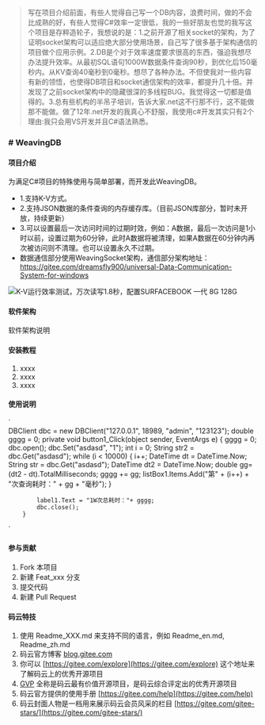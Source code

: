> 写在项目介绍前面，有些人觉得自己写一个DB内容，浪费时间，做的不会比成熟的好，有些人觉得C#效率一定很低，我的一些好朋友也觉的我写这个项目是存粹造轮子，我想说的是：1.之前开源了相关socket的架构，为了证明socket架构可以适应绝大部分使用场景，自己写了很多基于架构通信的项目做个应用示例。2.DB是个对于效率速度要求很高的东西，强迫我想尽办法提升效率。从最初SQL语句1000W数据条件查询90秒，到优化后150毫秒内。从KV查询40毫秒到0毫秒。想尽了各种办法。不但使我对一些内容有新的领悟，也使得DB项目和socket通信架构的效率，都提升几十倍。并发现了之前socket架构中的隐藏很深的多线程BUG。我觉得这一切都是值得的。3.总有些机构的半吊子培训，告诉大家.net这不行那不行，这不能做那不能做。做了12年.net开发的我真心不舒服，我使用c#开发其实只有2个理由:我只会用VS开发并且C#语法熟悉。

### # WeavingDB


#### 项目介绍
为满足C#项目的特殊使用与简单部署，而开发此WeavingDB。


- 1.支持K-V方式。
- 2.支持JSON数据的条件查询的内存缓存库。（目前JSON库部分，暂时未开放，持续更新）
- 3.可以设置最后一次访问时间的过期时效，例如：A数据，最后一次访问是1小时以前，设置过期为60分钟，此时A数据将被清理，如果A数据在60分钟内再次被访问则不清理。也可以设置永久不过期。
- 数据通信部分使用WeavingSocket架构，通信部分架构地址：https://gitee.com/dreamsfly900/universal-Data-Communication-System-for-windows

![K-V运行效率测试，万次读写1.8秒，配置SURFACEBOOK 一代 8G 128G](https://images.gitee.com/uploads/images/2018/1201/092336_926426c6_598831.png "a0f86c0262df10cc9cc3c509714c935.png")
#### 软件架构
软件架构说明


#### 安装教程

1. xxxx
2. xxxx
3. xxxx

#### 使用说明

 `  
DBClient dbc = new DBClient("127.0.0.1", 18989, "admin", "123123");
        double gggg = 0;
        private void button1_Click(object sender, EventArgs e)
        {
            gggg = 0;
            dbc.open();
            dbc.Set<String>("asdasd", "1");
            int i = 0;
            String str2 = dbc.Get<String>("asdasd");
            while (i < 10000)
            {
                i++;
                DateTime dt = DateTime.Now;
                String str = dbc.Get<String>("asdasd");
                DateTime dt2 = DateTime.Now;
                double gg= (dt2 - dt).TotalMilliseconds;
                gggg += gg;
                listBox1.Items.Add("第" + (i++) + "次查询耗时：" + gg + "毫秒");
            }
        
            label1.Text = "1W次总耗时："+ gggg;
            dbc.close();
        }
`

#### 参与贡献

1. Fork 本项目
2. 新建 Feat_xxx 分支
3. 提交代码
4. 新建 Pull Request


#### 码云特技

1. 使用 Readme\_XXX.md 来支持不同的语言，例如 Readme\_en.md, Readme\_zh.md
2. 码云官方博客 [blog.gitee.com](https://blog.gitee.com)
3. 你可以 [https://gitee.com/explore](https://gitee.com/explore) 这个地址来了解码云上的优秀开源项目
4. [GVP](https://gitee.com/gvp) 全称是码云最有价值开源项目，是码云综合评定出的优秀开源项目
5. 码云官方提供的使用手册 [https://gitee.com/help](https://gitee.com/help)
6. 码云封面人物是一档用来展示码云会员风采的栏目 [https://gitee.com/gitee-stars/](https://gitee.com/gitee-stars/)